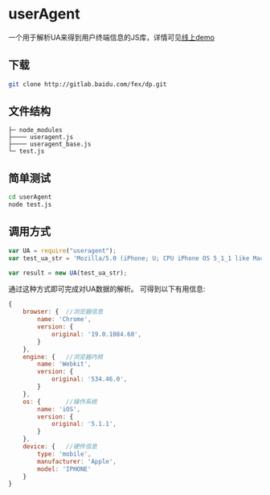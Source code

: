 # userAgent
一个用于解析UA来得到用户终端信息的JS库，详情可见[线上demo](http://fex.baidu.com/userAgent/)

## 下载

```bash
git clone http://gitlab.baidu.com/fex/dp.git
```

## 文件结构

```
├─ node_modules
├──── useragent.js
├──── useragent_base.js
└─ test.js
```
## 简单测试

```bash
cd userAgent
node test.js
```

## 调用方式

```javascript
var UA = require("useragent");
var test_ua_str = 'Mozilla/5.0 (iPhone; U; CPU iPhone OS 5_1_1 like Mac OS X; en) AppleWebKit/534.46.0 (KHTML, like Gecko) CriOS/19.0.1084.60 Mobile/9B206 Safari/7534.48.3';

var result = new UA(test_ua_str);
```

通过这种方式即可完成对UA数据的解析。
可得到以下有用信息:

```javascript
{
    browser: {  //浏览器信息
        name: 'Chrome',
        version: {
            original: '19.0.1084.60',
        }
    },
    engine: {   //浏览器内核
        name: 'Webkit',
        version: {
            original: '534.46.0',
        }
    },
    os: {       //操作系统
        name: 'iOS',
        version: {
            original: '5.1.1',
        }
    },
    device: {   //硬件信息
        type: 'mobile',
        manufacturer: 'Apple',
        model: 'IPHONE'
    }
}
```
